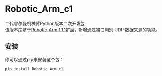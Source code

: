 # Robotic_Arm_c1
  
二代睿尔曼机械臂Python版本二次开发包  
该版本库基于[Robotic-Arm 1.1.1](https://pypi.org/project/Robotic-Arm/#description)扩展，新增通过端口判别 UDP 数据来源的功能。

## 安装  
  
你可以通过pip来安装这个包：  
  
```bash  
pip install Robotic_Arm_c1